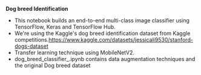 **Dog breed Identification**

* This notebook builds an end-to-end multi-class image classifier using TensorFlow, Keras and TensorFlow Hub.
* We're using the Kaggle's dog breed identification dataset from Kaggle competitions.https://www.kaggle.com/datasets/jessicali9530/stanford-dogs-dataset
* Transfer learning technique using MobileNetV2.
* dog_breed_classifier_.ipynb contains data augmentation techniques and the original Dog breed dataset
  
